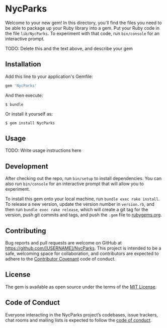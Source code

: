 # NycParks

Welcome to your new gem! In this directory, you'll find the files you need to be able to package up your Ruby library into a gem. Put your Ruby code in the file `lib/NycParks`. To experiment with that code, run `bin/console` for an interactive prompt.

TODO: Delete this and the text above, and describe your gem

## Installation

Add this line to your application's Gemfile:

```ruby
gem 'NycParks'
```

And then execute:

    $ bundle

Or install it yourself as:

    $ gem install NycParks

## Usage

TODO: Write usage instructions here

## Development

After checking out the repo, run `bin/setup` to install dependencies. You can also run `bin/console` for an interactive prompt that will allow you to experiment.

To install this gem onto your local machine, run `bundle exec rake install`. To release a new version, update the version number in `version.rb`, and then run `bundle exec rake release`, which will create a git tag for the version, push git commits and tags, and push the `.gem` file to [rubygems.org](https://rubygems.org).

## Contributing

Bug reports and pull requests are welcome on GitHub at https://github.com/[USERNAME]/NycParks. This project is intended to be a safe, welcoming space for collaboration, and contributors are expected to adhere to the [Contributor Covenant](http://contributor-covenant.org) code of conduct.

## License

The gem is available as open source under the terms of the [MIT License](https://opensource.org/licenses/MIT).

## Code of Conduct

Everyone interacting in the NycParks project’s codebases, issue trackers, chat rooms and mailing lists is expected to follow the [code of conduct](https://github.com/[USERNAME]/NycParks/blob/master/CODE_OF_CONDUCT.md).
